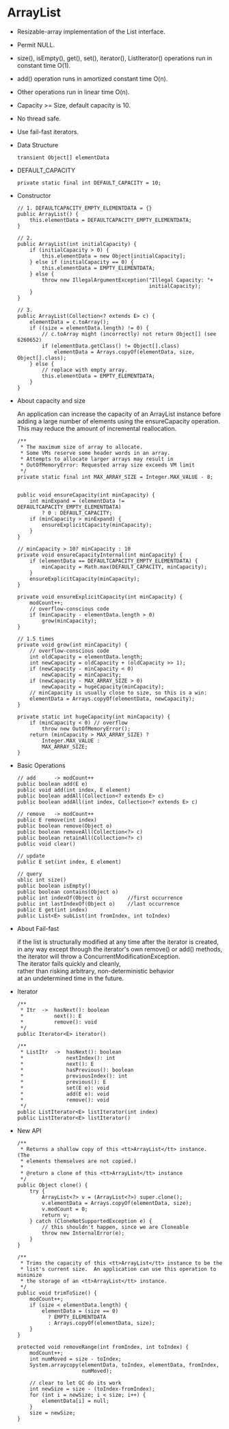 # ArrayList

* Resizable-array implementation of the List interface.
* Permit NULL.
* size(), isEmpty(), get(), set(), iterator(), ListIterator() operations run in constant time O(1).
* add() operation runs in amortized constant time O(n).
* Other operations run in linear time O(n).
* Capacity >= Size, default capacity is 10.
* No thread safe.
* Use fail-fast iterators.

* Data Structure
    ```
    transient Object[] elementData
    ```
    
* DEFAULT_CAPACITY 
    ```
    private static final int DEFAULT_CAPACITY = 10;
    ```

* Constructor
    ```
    // 1. DEFAULTCAPACITY_EMPTY_ELEMENTDATA = {}
    public ArrayList() {
        this.elementData = DEFAULTCAPACITY_EMPTY_ELEMENTDATA;
    }
    
    // 2. 
    public ArrayList(int initialCapacity) {
        if (initialCapacity > 0) {
            this.elementData = new Object[initialCapacity];
        } else if (initialCapacity == 0) {
            this.elementData = EMPTY_ELEMENTDATA;
        } else {
            throw new IllegalArgumentException("Illegal Capacity: "+
                                               initialCapacity);
        }
    }
    
    // 3.
    public ArrayList(Collection<? extends E> c) {
        elementData = c.toArray();
        if ((size = elementData.length) != 0) {
            // c.toArray might (incorrectly) not return Object[] (see 6260652)
            if (elementData.getClass() != Object[].class)
                elementData = Arrays.copyOf(elementData, size, Object[].class);
        } else {
            // replace with empty array.
            this.elementData = EMPTY_ELEMENTDATA;
        }
    }
    ```
    
* About capacity and size

    An application can increase the capacity of an ArrayList instance 
    before adding a large number of elements using the ensureCapacity
    operation.  <br>
    This may reduce the amount of incremental reallocation.

    ```
    /**
     * The maximum size of array to allocate.
     * Some VMs reserve some header words in an array.
     * Attempts to allocate larger arrays may result in
     * OutOfMemoryError: Requested array size exceeds VM limit
     */
    private static final int MAX_ARRAY_SIZE = Integer.MAX_VALUE - 8;


    public void ensureCapacity(int minCapacity) {
        int minExpand = (elementData != DEFAULTCAPACITY_EMPTY_ELEMENTDATA)
            ? 0 : DEFAULT_CAPACITY;
        if (minCapacity > minExpand) {
            ensureExplicitCapacity(minCapacity);
        }
    }

    // minCapacity > 10? minCapacity : 10
    private void ensureCapacityInternal(int minCapacity) {
        if (elementData == DEFAULTCAPACITY_EMPTY_ELEMENTDATA) {
            minCapacity = Math.max(DEFAULT_CAPACITY, minCapacity);
        }
        ensureExplicitCapacity(minCapacity);
    }

    private void ensureExplicitCapacity(int minCapacity) {
        modCount++;
        // overflow-conscious code
        if (minCapacity - elementData.length > 0)
            grow(minCapacity);
    }
    
    // 1.5 times
    private void grow(int minCapacity) {
        // overflow-conscious code
        int oldCapacity = elementData.length;
        int newCapacity = oldCapacity + (oldCapacity >> 1);
        if (newCapacity - minCapacity < 0)
            newCapacity = minCapacity;
        if (newCapacity - MAX_ARRAY_SIZE > 0)
            newCapacity = hugeCapacity(minCapacity);
        // minCapacity is usually close to size, so this is a win:
        elementData = Arrays.copyOf(elementData, newCapacity);
    }
    
    private static int hugeCapacity(int minCapacity) {
        if (minCapacity < 0) // overflow
            throw new OutOfMemoryError();
        return (minCapacity > MAX_ARRAY_SIZE) ?
            Integer.MAX_VALUE :
            MAX_ARRAY_SIZE;
    }
    ```
    
* Basic Operations

    ```
    // add      -> modCount++
    public boolean add(E e)
    public void add(int index, E element)
    public boolean addAll(Collection<? extends E> c)
    public boolean addAll(int index, Collection<? extends E> c)
    
    // remove   -> modCount++
    public E remove(int index)
    public boolean remove(Object o)
    public boolean removeAll(Collection<?> c) 
    public boolean retainAll(Collection<?> c)
    public void clear() 
    
    // update
    public E set(int index, E element) 
    
    // query
    ublic int size()
    public boolean isEmpty()
    public boolean contains(Object o)
    public int indexOf(Object o)        //first occurrence
    public int lastIndexOf(Object o)    //last occurrence
    public E get(int index)
    public List<E> subList(int fromIndex, int toIndex)
    ```
    
* About Fail-fast

    if the list is structurally modified at any time after the iterator is created,<br> 
    in any way except through the iterator's own remove() or add() methods, <br> 
    the iterator will throw a ConcurrentModificationException. <br> 
    The iterator fails quickly and cleanly, <br>
    rather than risking arbitrary, non-deterministic behavior <br>
    at an undetermined time in the future. <br>

* Iterator

    ```
    /**
     * Itr  ->  hasNext(): boolean
     *          next(): E
     *          remove(): void
     */
    public Iterator<E> iterator()
        
    /**
     * ListItr  ->  hasNext(): boolean
     *              nextIndex(): int
     *              next(): E
     *              hasPrevious(): boolean
     *              previousIndex(): int
     *              previous(): E
     *              set(E e): void
     *              add(E e): void
     *              remove(): void
     */
    public ListIterator<E> listIterator(int index)
    public ListIterator<E> listIterator() 
    ```
    
* New API

    ```
    /**
     * Returns a shallow copy of this <tt>ArrayList</tt> instance.  (The
     * elements themselves are not copied.)
     *
     * @return a clone of this <tt>ArrayList</tt> instance
     */
    public Object clone() {
        try {
            ArrayList<?> v = (ArrayList<?>) super.clone();
            v.elementData = Arrays.copyOf(elementData, size);
            v.modCount = 0;
            return v;
        } catch (CloneNotSupportedException e) {
            // this shouldn't happen, since we are Cloneable
            throw new InternalError(e);
        }
    }
    
    /**
     * Trims the capacity of this <tt>ArrayList</tt> instance to be the
     * list's current size.  An application can use this operation to minimize
     * the storage of an <tt>ArrayList</tt> instance.
     */
    public void trimToSize() {
        modCount++;
        if (size < elementData.length) {
            elementData = (size == 0)
              ? EMPTY_ELEMENTDATA
              : Arrays.copyOf(elementData, size);
        }
    }
    
    protected void removeRange(int fromIndex, int toIndex) {
        modCount++;
        int numMoved = size - toIndex;
        System.arraycopy(elementData, toIndex, elementData, fromIndex,
                         numMoved);

        // clear to let GC do its work
        int newSize = size - (toIndex-fromIndex);
        for (int i = newSize; i < size; i++) {
            elementData[i] = null;
        }
        size = newSize;
    }
    ```